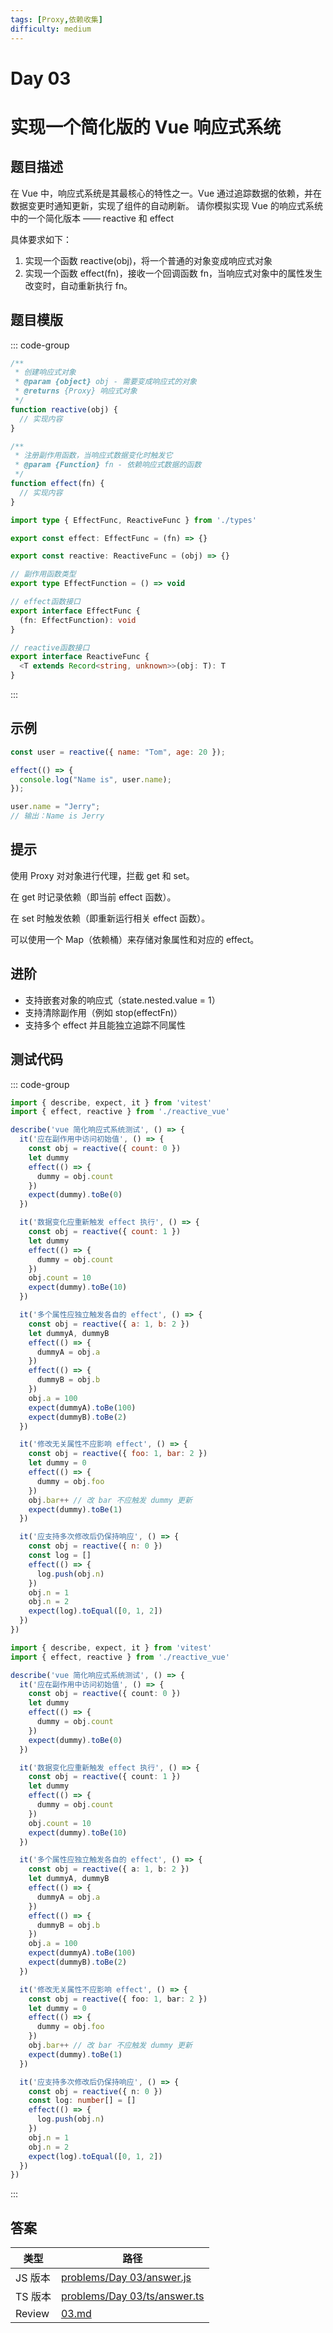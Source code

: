 ```yaml
---
tags: [Proxy,依赖收集]
difficulty: medium
---
```


# Day 03

# 实现一个简化版的 Vue 响应式系统

## 题目描述

在 Vue 中，响应式系统是其最核心的特性之一。Vue 通过追踪数据的依赖，并在数据变更时通知更新，实现了组件的自动刷新。
请你模拟实现 Vue 的响应式系统中的一个简化版本 —— reactive 和 effect

具体要求如下：

1. 实现一个函数 reactive(obj)，将一个普通的对象变成响应式对象
2. 实现一个函数 effect(fn)，接收一个回调函数 fn，当响应式对象中的属性发生改变时，自动重新执行 fn。

## 题目模版

::: code-group

```js [reactive_vue.js]
/**
 * 创建响应式对象
 * @param {object} obj - 需要变成响应式的对象
 * @returns {Proxy} 响应式对象
 */
function reactive(obj) {
  // 实现内容
}

/**
 * 注册副作用函数，当响应式数据变化时触发它
 * @param {Function} fn - 依赖响应式数据的函数
 */
function effect(fn) {
  // 实现内容
}
```

```ts [reactive_vue.ts]
import type { EffectFunc, ReactiveFunc } from './types'

export const effect: EffectFunc = (fn) => {}

export const reactive: ReactiveFunc = (obj) => {}

```

```ts [types.ts]
// 副作用函数类型
export type EffectFunction = () => void

// effect函数接口
export interface EffectFunc {
  (fn: EffectFunction): void
}

// reactive函数接口
export interface ReactiveFunc {
  <T extends Record<string, unknown>>(obj: T): T
}

```

:::

## 示例

```javascript
const user = reactive({ name: "Tom", age: 20 });

effect(() => {
  console.log("Name is", user.name);
});

user.name = "Jerry";
// 输出：Name is Jerry
```

## 提示

使用 Proxy 对对象进行代理，拦截 get 和 set。

在 get 时记录依赖（即当前 effect 函数）。

在 set 时触发依赖（即重新运行相关 effect 函数）。

可以使用一个 Map（依赖桶）来存储对象属性和对应的 effect。

## 进阶

- 支持嵌套对象的响应式（state.nested.value = 1）
- 支持清除副作用（例如 stop(effectFn)）
- 支持多个 effect 并且能独立追踪不同属性

## 测试代码

::: code-group

```js [reactive_vue.spec.js]
import { describe, expect, it } from 'vitest'
import { effect, reactive } from './reactive_vue'

describe('vue 简化响应式系统测试', () => {
  it('应在副作用中访问初始值', () => {
    const obj = reactive({ count: 0 })
    let dummy
    effect(() => {
      dummy = obj.count
    })
    expect(dummy).toBe(0)
  })

  it('数据变化应重新触发 effect 执行', () => {
    const obj = reactive({ count: 1 })
    let dummy
    effect(() => {
      dummy = obj.count
    })
    obj.count = 10
    expect(dummy).toBe(10)
  })

  it('多个属性应独立触发各自的 effect', () => {
    const obj = reactive({ a: 1, b: 2 })
    let dummyA, dummyB
    effect(() => {
      dummyA = obj.a
    })
    effect(() => {
      dummyB = obj.b
    })
    obj.a = 100
    expect(dummyA).toBe(100)
    expect(dummyB).toBe(2)
  })

  it('修改无关属性不应影响 effect', () => {
    const obj = reactive({ foo: 1, bar: 2 })
    let dummy = 0
    effect(() => {
      dummy = obj.foo
    })
    obj.bar++ // 改 bar 不应触发 dummy 更新
    expect(dummy).toBe(1)
  })

  it('应支持多次修改后仍保持响应', () => {
    const obj = reactive({ n: 0 })
    const log = []
    effect(() => {
      log.push(obj.n)
    })
    obj.n = 1
    obj.n = 2
    expect(log).toEqual([0, 1, 2])
  })
})

```

```ts [reactive_vue.spec.ts]
import { describe, expect, it } from 'vitest'
import { effect, reactive } from './reactive_vue'

describe('vue 简化响应式系统测试', () => {
  it('应在副作用中访问初始值', () => {
    const obj = reactive({ count: 0 })
    let dummy
    effect(() => {
      dummy = obj.count
    })
    expect(dummy).toBe(0)
  })

  it('数据变化应重新触发 effect 执行', () => {
    const obj = reactive({ count: 1 })
    let dummy
    effect(() => {
      dummy = obj.count
    })
    obj.count = 10
    expect(dummy).toBe(10)
  })

  it('多个属性应独立触发各自的 effect', () => {
    const obj = reactive({ a: 1, b: 2 })
    let dummyA, dummyB
    effect(() => {
      dummyA = obj.a
    })
    effect(() => {
      dummyB = obj.b
    })
    obj.a = 100
    expect(dummyA).toBe(100)
    expect(dummyB).toBe(2)
  })

  it('修改无关属性不应影响 effect', () => {
    const obj = reactive({ foo: 1, bar: 2 })
    let dummy = 0
    effect(() => {
      dummy = obj.foo
    })
    obj.bar++ // 改 bar 不应触发 dummy 更新
    expect(dummy).toBe(1)
  })

  it('应支持多次修改后仍保持响应', () => {
    const obj = reactive({ n: 0 })
    const log: number[] = []
    effect(() => {
      log.push(obj.n)
    })
    obj.n = 1
    obj.n = 2
    expect(log).toEqual([0, 1, 2])
  })
})

```

:::

## 答案

| 类型    | 路径                                                                                                                      |
| ------- | ------------------------------------------------------------------------------------------------------------------------- |
| JS 版本 | [problems/Day 03/answer.js](https://github.com/506-FETL/one-question-per-day/blob/main/problems/Day%2003/answer.js)       |
| TS 版本 | [problems/Day 03/ts/answer.ts](https://github.com/506-FETL/one-question-per-day/blob/main/problems/Day%2003/ts/answer.ts) |
| Review  | [03.md](/review/03)                                                                                                       |
